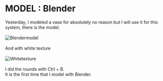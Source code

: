 # MODEL : Blender
Yesterday, I modeled a vase for absolutely no reason but I will use it for this system, there is the model.
<br>
<br>
![Blendermodel](https://github.com/Pixelisteuhh/Vase-System/assets/82734867/53ca9c21-ed8e-4334-a528-57922c4c4556)
<br>
<br>
And with white texture
<br>
<br>
![Whitetexture](https://github.com/Pixelisteuhh/Vase-System/assets/82734867/54120058-2c77-42d4-b7da-d7959789ef90)
<br>
<br>
I did the rounds with Ctrl + B. <br>
It is the first time that I model with Blender.
